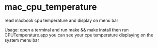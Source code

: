 # mac_cpu_temperature
read macbook cpu temperature and display on menu bar

Usage:
open a terminal and run make && make install
then run CPUTemperature.app you can see your cpu temperature displaying on the system menu bar
